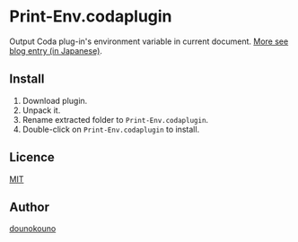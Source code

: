 Print-Env.codaplugin
====================

Output Coda plug-in's environment variable in current document. [More see blog entry (in Japanese)](http://dounokouno.com/2014/11/08/coda-plugin-development/).

## Install

1. Download plugin.
2. Unpack it.
3. Rename extracted folder to `Print-Env.codaplugin`.
4. Double-click on `Print-Env.codaplugin` to install.

## Licence

[MIT](https://github.com/tcnksm/tool/blob/master/LICENCE)

## Author

[dounokouno](https://github.com/dounokouno)
